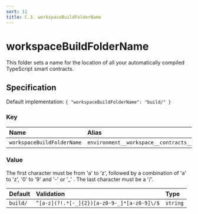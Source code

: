 ```yaml
---
sort: 11
title: C.3. workspaceBuildFolderName
---
```


# workspaceBuildFolderName

This folder sets a name for the location of all your automatically compiled TypeScript smart contracts.


## Specification

Default implementation: ```{ "workspaceBuildFolderName": "build/" }```

### Key

| **Name** | **Alias** | **Category** |  
|:--|:--|:--|
| ```workspaceBuildFolderName``` | ```environment__workspace__contracts__build__folder``` | [Workspace](../options/#workspace) |

### Value

The first character must be from 'a' to 'z', followed by a combination of 'a' to 'z', '0' to '9' and '-' or '_' . The last character must be a '/'.

| **Default** | **Validation** | **Type** |
|:--|:--|:--|
| ```build/``` | ```^[a-z](?!.*[-_]{2})[a-z0-9-_]*[a-z0-9]\/$``` | ```string``` |

